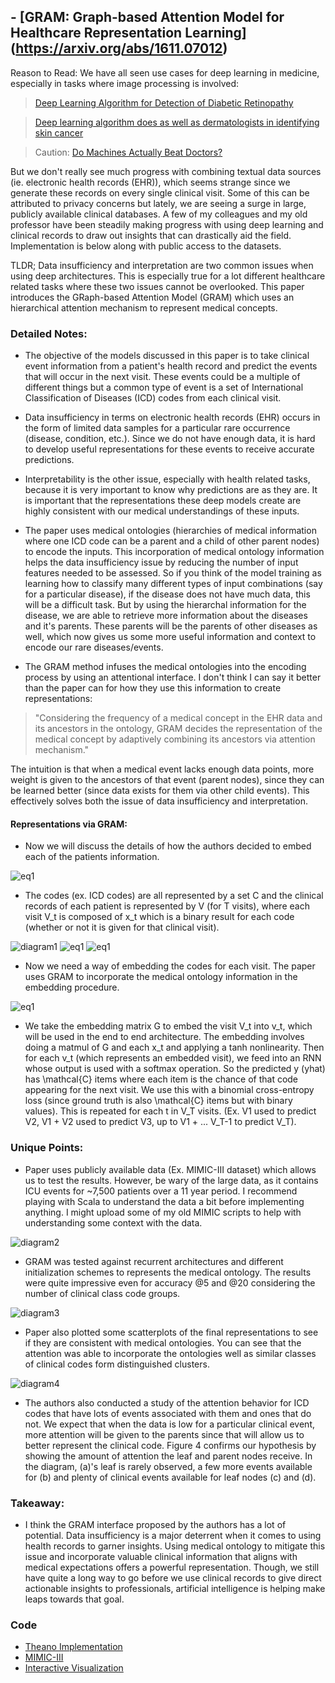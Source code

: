 ## - [GRAM: Graph-based Attention Model for Healthcare Representation Learning] (https://arxiv.org/abs/1611.07012)

Reason to Read: We have all seen use cases for deep learning in medicine, especially in tasks where image processing is involved:

> [Deep Learning Algorithm for Detection of Diabetic Retinopathy](http://jamanetwork.com/journals/jama/article-abstract/2588763)

> [Deep learning algorithm does as well as dermatologists in identifying skin cancer](http://news.stanford.edu/2017/01/25/artificial-intelligence-used-identify-skin-cancer/)

> Caution: [Do Machines Actually Beat Doctors?](https://lukeoakdenrayner.wordpress.com/2016/11/27/do-computers-already-outperform-doctors/)

But we don't really see much progress with combining textual data sources (ie. electronic health records (EHR)), which seems strange since we generate these records on every single clinical visit. Some of this can be attributed to privacy concerns but lately, we are seeing a surge in large, publicly available clinical databases. A few of my colleagues and my old professor have been steadily making progress with using deep learning and clinical records to draw out insights that can drastically aid the field. Implementation is below along with public access to the datasets.

TLDR; Data insufficiency and interpretation are two common issues when using deep architectures. This is especially true for a lot different healthcare related tasks where these two issues cannot be overlooked. This paper introduces the GRaph-based Attention Model (GRAM) which uses an hierarchical attention mechanism to represent medical concepts.

### Detailed Notes:

- The objective of the models discussed in this paper is to take clinical event information from a patient's health record and predict the events that will occur in the next visit. These events could be a multiple of different things but a common type of event is a set of International Classification of Diseases (ICD) codes from each clinical visit. 

- Data insufficiency in terms on electronic health records (EHR) occurs in the form of limited data samples for a particular rare occurrence (disease, condition, etc.). Since we do not have enough data, it is hard to develop useful representations for these events to receive accurate predictions.

- Interpretability is the other issue, especially with health related tasks, because it is very important to know why predictions are as they are. It is important that the representations these deep models create are highly consistent with our medical understandings of these inputs. 

- The paper uses medical ontologies (hierarchies of medical information where one ICD code can be a parent and a child of other parent nodes) to encode the inputs. This incorporation of medical ontology information helps the data insufficiency issue by reducing the number of input features needed to be assessed. So if you think of the model training as learning how to classify many different types of input combinations (say for a particular disease), if the disease does not have much data, this will be a difficult task. But by using the hierarchal information for the disease, we are able to retrieve more information about the diseases and it's parents. These parents will be the parents of other diseases as well, which now gives us some more useful information and context to encode our rare diseases/events. 

- The GRAM method infuses the medical ontologies into the encoding process by using an attentional interface. I don't think I can say it better than the paper can for how they use this information to create representations: 

> "Considering the frequency of a medical concept in the EHR data and its ancestors in the ontology, GRAM decides the representation of the medical concept by adaptively combining its ancestors via attention mechanism." 

The intuition is that when a medical event lacks enough data points, more weight is given to the ancestors of that event (parent nodes), since they can be learned better (since data exists for them via other child events). This effectively solves both the issue of data insufficiency and interpretation. 

#### Representations via GRAM:
- Now we will discuss the details of how the authors decided to embed each of the patients information.

![eq1](images/gram/eq1.png)
- The codes (ex. ICD codes) are all represented by a set C and the clinical records of each patient is represented by V (for T visits), where each visit V_t is composed of x_t which is a binary result for each code (whether or not it is given for that clinical visit). 

![diagram1](images/gram/diagram1.png)
![eq1](images/gram/eq2.png)
![eq1](images/gram/eq3.png)
- Now we need a way of embedding the codes for each visit. The paper uses GRAM to incorporate the medical ontology information in the embedding procedure.

![eq1](images/gram/eq4.png)
- We take the embedding matrix G to embed the visit V_t into v_t, which will be used in the end to end architecture. The embedding involves doing a matmul of G and each x_t and applying a tanh nonlinearity. Then for each v_t (which represents an embedded visit), we feed into an RNN whose output is used with a softmax operation. So the predicted y (yhat) has \mathcal{C} items where each item is the chance of that code appearing for the next visit. We use this with a binomial cross-entropy loss (since ground truth is also \mathcal{C} items but with binary values). This is repeated for each t in V_T visits. (Ex. V1 used to predict V2, V1 + V2 used to predict V3, up to V1 + ... V_T-1 to predict V_T). 

### Unique Points:

- Paper uses publicly available data (Ex. MIMIC-III dataset) which allows us to test the results. However, be wary of the large data, as it contains ICU events for ~7,500 patients over a 11 year period. I recommend playing with Scala to understand the data a bit before implementing anything. I might upload some of my old MIMIC scripts to help with understanding some context with the data.

![diagram2](images/gram/diagram2.png)
- GRAM was tested against recurrent architectures and different initialization schemes to represents the medical ontology. The results were quite impressive even for accuracy @5 and @20 considering the number of clinical class code groups. 

![diagram3](images/gram/diagram3.png)
- Paper also plotted some scatterplots of the final representations to see if they are consistent with medical ontologies. You can see that the attention was able to incorporate the ontologies well as similar classes of clinical codes form distinguished clusters. 

![diagram4](images/gram/diagram4.png)
- The authors also conducted a study of the attention behavior for ICD codes that have lots of events associated with them and ones that do not. We expect that when the data is low for a particular clinical event, more attention will be given to the parents since that will allow us to better represent the clinical code. Figure 4 confirms our hypothesis by showing the amount of attention the leaf and parent nodes receive. In the diagram, (a)'s leaf is rarely observed, a few more events available for (b) and plenty of clinical events available for leaf nodes (c) and (d). 

### Takeaway:

- I think the GRAM interface proposed by the authors has a lot of potential. Data insufficiency is a major deterrent when it comes to using health records to garner insights. Using medical ontology to mitigate this issue and incorporate valuable clinical information that aligns with medical expectations offers a powerful representation. Though, we still have quite a long way to go before we use clinical records to give direct actionable insights to professionals, artificial intelligence is helping make leaps towards that goal.

### Code
- [Theano Implementation](https://github.com/mp2893/gram)
- [MIMIC-III](https://mimic.physionet.org/)
- [Interactive Visualization](https://jkulas12.github.io/GRAM_Visualization/)



